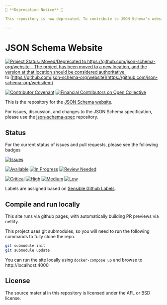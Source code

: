 ```yaml
---
📌 **Deprecation Notice** 📌

This repository is now deprecated. To contribute to JSON Schema's website please use the new repository ➡️ [https://github.com/json-schema-org/website](https://github.com/json-schema-org/website).

---
```


# JSON Schema Website

[![Project Status: Moved/Deprecated to https://github.com/json-schema-org/website – The project has been moved to a new location, and the version at that location should be considered authoritative.](https://www.repostatus.org/badges/latest/moved.svg)](https://www.repostatus.org/#moved) to [https://github.com/json-schema-org/website](https://github.com/json-schema-org/websitem)

[![Contributor Covenant](https://img.shields.io/badge/Contributor%20Covenant-2.1-4baaaa.svg)](https://github.com/json-schema-org/.github/blob/main/CODE_OF_CONDUCT.md)
[![Financial Contributors on Open Collective](https://opencollective.com/json-schema/all/badge.svg?label=financial+contributors)](https://opencollective.com/json-schema) 

This is the repository for the [JSON Schema website](https://json-schema.org).

For issues, discussion, and changes to the JSON Schema specification, please use the [json-schema-spec](https://github.com/json-schema-org/json-schema-spec) repository.

## Status
For the current status of issues and pull requests, please see the following badges

[![Issues](https://img.shields.io/github/issues-raw/json-schema-org/json-schema-org.github.io.svg)](https://github.com/json-schema-org/json-schema-org.github.io/issues)

[![Available](https://img.shields.io/github/issues/json-schema-org/json-schema-org.github.io/Status:%20Available.svg?color=brightgreen)](https://github.com/json-schema-org/json-schema-org.github.io/issues?q=is%3Aopen+is%3Aissue+label%3A%22Status%3A+Available%22) [![In Progress](https://img.shields.io/github/issues/json-schema-org/json-schema-org.github.io/Status:%20In%20Progress.svg)](https://github.com/json-schema-org/json-schema-org.github.io/labels/Status:%20In%20Progress) [![Review Needed](https://img.shields.io/github/issues/json-schema-org/json-schema-org.github.io/Status:%20Review%20Needed.svg)](https://github.com/json-schema-org/json-schema-org.github.io/labels/Status%3A%20Review%20Needed)

[![Critical](https://img.shields.io/github/issues/json-schema-org/json-schema-org.github.io/Priority:%20Critical.svg?color=critical
)](https://github.com/json-schema-org/json-schema-org.github.io/labels/Priority%3A%20Critical) [![High](https://img.shields.io/github/issues/json-schema-org/json-schema-org.github.io/Priority:%20High.svg?color=important)](https://github.com/json-schema-org/json-schema-org.github.io/labels/Priority%3A%20High) [![Medium](https://img.shields.io/github/issues/json-schema-org/json-schema-org.github.io/Priority:%20Medium.svg)](https://github.com/json-schema-org/json-schema-org.github.io/labels/Priority%3A%20Medium) [![Low](https://img.shields.io/github/issues/json-schema-org/json-schema-org.github.io/Priority:%20Low.svg)](https://github.com/json-schema-org/json-schema-org.github.io/labels/Priority%3A%20Low)

Labels are assigned based on [Sensible Github Labels](https://github.com/Relequestual/sensible-github-labels).

## Compile and run locally

This site runs via github pages, with automatically building PR previews via netlify.

This project uses git submodules, so you will need to run the following commands
to fully clone the repo.

```bash
git submodule init
git submodule update
```

You can run the site locally using `docker-compose up` and browse to
http://localhost:4000

## License

The source material in this repository is licensed under the AFL or BSD license.
